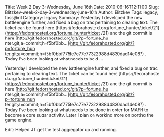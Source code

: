 Title: Week 2 Day 3: Wednesday, June 16th
Date: 2010-06-16T12:11:00
Slug: Blitzkev-week-2-day-3-wednesday-june-16th
Author: Blitzkev
Tags: legacy, foss@rit
Category: legacy
Summary: Yesterday I developed the new battleengine further, and fixed a bug on trac pertaining to clearing text. The ticket can be found here [https://fedorahoste d.org/fortune_hunter/ticket/21](https://fedorahosted.org/fortune_hunter/ticket /21) and the git commit is here [http://git.fedorahosted.org/git/?p=fortune_hu nter.git;a=commit;h=f5bf0bb...](http://git.fedorahosted.org/git/?p=fortune_hun ter.git;a=commit;h=f5bf0bbf775fe7c77e77322988d4830dad14e087) . Today I've been looking at what needs to be d ... 

Yesterday I developed the new battleengine further, and fixed a bug on trac
pertaining to clearing text. The ticket can be found here [https://fedorahoste
d.org/fortune_hunter/ticket/21](https://fedorahosted.org/fortune_hunter/ticket
/21) and the git commit is here [http://git.fedorahosted.org/git/?p=fortune_hu
nter.git;a=commit;h=f5bf0bb...](http://git.fedorahosted.org/git/?p=fortune_hun
ter.git;a=commit;h=f5bf0bbf775fe7c77e77322988d4830dad14e087) . Today I've been
looking at what needs to be done in order for MAFH to become a core sugar
activity. Later I plan on working more on porting the game engine.

Edit: Helped JT get the test aggregator up and running.

